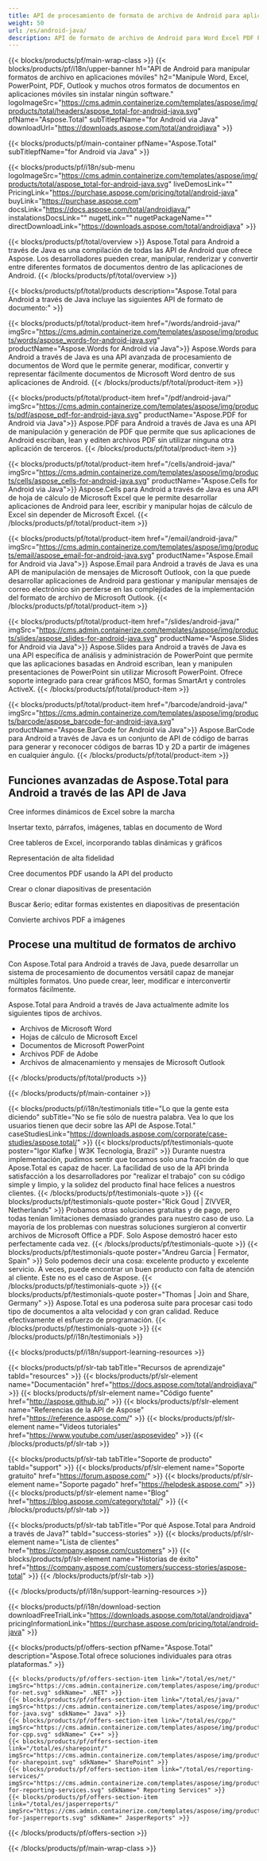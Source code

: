```yaml
---
title: API de procesamiento de formato de archivo de Android para aplicaciones móviles - Aspose 
weight: 50
url: /es/android-java/ 
description: API de formato de archivo de Android para Word Excel PDF PowerPoint y correos electrónicos. Cree programáticamente, edite renderice y convierta formatos de documentos dentro de aplicaciones móviles
---
```


{{< blocks/products/pf/main-wrap-class >}}
{{< blocks/products/pf/i18n/upper-banner h1="API de Android para manipular formatos de archivo en aplicaciones móviles" h2="Manipule Word, Excel, PowerPoint, PDF, Outlook y muchos otros formatos de documentos en aplicaciones móviles sin instalar ningún software." logoImageSrc="https://cms.admin.containerize.com/templates/aspose/img/products/total/headers/aspose_total-for-android-java.svg" pfName="Aspose.Total" subTitlepfName="for Android via Java" downloadUrl="https://downloads.aspose.com/total/androidjava" >}}

{{< blocks/products/pf/main-container pfName="Aspose.Total" subTitlepfName="for Android via Java" >}}

{{< blocks/products/pf/i18n/sub-menu logoImageSrc="https://cms.admin.containerize.com/templates/aspose/img/products/total/aspose_total-for-android-java.svg" liveDemosLink="" PricingLink="https://purchase.aspose.com/pricing/total/android-java" buyLink="https://purchase.aspose.com" docsLink="https://docs.aspose.com/total/androidjava/" instalationsDocsLink="" nugetLink="" nugetPackageName="" directDownloadLink="https://downloads.aspose.com/total/androidjava" >}}

{{< blocks/products/pf/total/overview >}}
Aspose.Total para Android a través de Java es una compilación de todas las API de Android que ofrece Aspose. Los desarrolladores pueden crear, manipular, renderizar y convertir entre diferentes formatos de documentos dentro de las aplicaciones de Android.
{{< /blocks/products/pf/total/overview >}}

{{< blocks/products/pf/total/products description="Aspose.Total para Android a través de Java incluye las siguientes API de formato de documento:" >}}

{{< blocks/products/pf/total/product-item href="/words/android-java/" imgSrc="https://cms.admin.containerize.com/templates/aspose/img/products/words/aspose_words-for-android-java.svg" productName="Aspose.Words for Android via Java">}}
Aspose.Words para Android a través de Java es una API avanzada de procesamiento de documentos de Word que le permite generar, modificar, convertir y representar fácilmente documentos de Microsoft Word dentro de sus aplicaciones de Android.
{{< /blocks/products/pf/total/product-item >}}

{{< blocks/products/pf/total/product-item href="/pdf/android-java/" imgSrc="https://cms.admin.containerize.com/templates/aspose/img/products/pdf/aspose_pdf-for-android-java.svg" productName="Aspose.PDF for Android via Java">}}
Aspose.PDF para Android a través de Java es una API de manipulación y generación de PDF que permite que sus aplicaciones de Android escriban, lean y editen archivos PDF sin utilizar ninguna otra aplicación de terceros.
{{< /blocks/products/pf/total/product-item >}}

{{< blocks/products/pf/total/product-item href="/cells/android-java/" imgSrc="https://cms.admin.containerize.com/templates/aspose/img/products/cells/aspose_cells-for-android-java.svg" productName="Aspose.Cells for Android via Java">}}
Aspose.Cells para Android a través de Java es una API de hoja de cálculo de Microsoft Excel que le permite desarrollar aplicaciones de Android para leer, escribir y manipular hojas de cálculo de Excel sin depender de Microsoft Excel.
{{< /blocks/products/pf/total/product-item >}}

{{< blocks/products/pf/total/product-item href="/email/android-java/" imgSrc="https://cms.admin.containerize.com/templates/aspose/img/products/email/aspose_email-for-android-java.svg" productName="Aspose.Email for Android via Java">}}
Aspose.Email para Android a través de Java es una API de manipulación de mensajes de Microsoft Outlook, con la que puede desarrollar aplicaciones de Android para gestionar y manipular mensajes de correo electrónico sin perderse en las complejidades de la implementación del formato de archivo de Microsoft Outlook.
{{< /blocks/products/pf/total/product-item >}}

{{< blocks/products/pf/total/product-item href="/slides/android-java/" imgSrc="https://cms.admin.containerize.com/templates/aspose/img/products/slides/aspose_slides-for-android-java.svg" productName="Aspose.Slides for Android via Java">}}
Aspose.Slides para Android a través de Java es una API específica de análisis y administración de PowerPoint que permite que las aplicaciones basadas en Android escriban, lean y manipulen presentaciones de PowerPoint sin utilizar Microsoft PowerPoint. Ofrece soporte integrado para crear gráficos MSO, formas SmartArt y controles ActiveX.
{{< /blocks/products/pf/total/product-item >}}

{{< blocks/products/pf/total/product-item href="/barcode/android-java/" imgSrc="https://cms.admin.containerize.com/templates/aspose/img/products/barcode/aspose_barcode-for-android-java.svg" productName="Aspose.BarCode for Android via Java">}}
Aspose.BarCode para Android a través de Java es un conjunto de API de código de barras para generar y reconocer códigos de barras 1D y 2D a partir de imágenes en cualquier ángulo.
{{< /blocks/products/pf/total/product-item >}}

<!--<p></p>-->
<h2 class="pr-ft">
 <a class="anchor" id="features" name="features">
 </a>
 Funciones avanzadas de Aspose.Total para Android a través de las API de Java
</h2>
<div class="col-lg-4">
 <em class="fa fa-file-excel-o ico-blue fa-2x col-lg-2">
 </em>
 <p class="col-lg-10">
  Cree informes dinámicos de Excel sobre la marcha
 </p>
</div>
<div class="col-lg-4">
 <em class="fa fa-file-word-o ico-blue fa-2x col-lg-2">
 </em>
 <p class="col-lg-10">
  Insertar texto, párrafos, imágenes, tablas en documento de Word
 </p>
</div>
<div class="col-lg-4">
 <em class="fa fa-table ico-blue fa-2x col-lg-2">
 </em>
 <p class="col-lg-10">
  Cree tableros de Excel, incorporando tablas dinámicas y gráficos
 </p>
</div>
<div class="col-lg-4">
 <em class="fa fa-print ico-blue fa-2x col-lg-2">
 </em>
 <p class="col-lg-10">
  Representación de alta fidelidad
 </p>
</div>
<div class="col-lg-4">
 <em class="fa fa-cogs ico-blue fa-2x col-lg-2">
 </em>
 <p class="col-lg-10">
  Cree documentos PDF usando la API del producto
 </p>
</div>
<div class="col-lg-4">
 <em class="fa fa-copy ico-blue fa-2x col-lg-2">
 </em>
 <p class="col-lg-10">
  Crear o clonar diapositivas de presentación
 </p>
</div>
<div class="col-lg-4">
 <em class="fa fa-search-plus ico-blue fa-2x col-lg-2">
 </em>
 <p class="col-lg-10">
  Buscar &amperio; editar formas existentes en diapositivas de presentación
 </p>
</div>
<div class="col-lg-4">
 <em class="fa fa-image ico-blue fa-2x col-lg-2">
 </em>
 <p class="col-lg-10">
  Convierte archivos PDF a imágenes
 </p>
</div>
<div class="col-lg-12">
 <h2 class="h2title">
  Procese una multitud de formatos de archivo
 </h2>
 <p>
  Con Aspose.Total para Android a través de Java, puede desarrollar un sistema de procesamiento de documentos versátil capaz de manejar múltiples formatos. Uno puede crear, leer, modificar e interconvertir formatos fácilmente.
 </p>
 <p>
  Aspose.Total para Android a través de Java actualmente admite los siguientes tipos de archivos.
 </p>
 <ul class="unstyled">
  <li>
   Archivos de Microsoft Word
  </li>
  <li>
   Hojas de cálculo de Microsoft Excel
  </li>
  <li>
   Documentos de Microsoft PowerPoint
  </li>
  <li>
   Archivos PDF de Adobe
  </li>
  <li>
   Archivos de almacenamiento y mensajes de Microsoft Outlook
  </li>
 </ul>
</div>
<!--Feature-section Start-->
<!--Feature-section End-->

{{< /blocks/products/pf/total/products >}}

{{< /blocks/products/pf/main-container >}}

{{< blocks/products/pf/i18n/testimonials title="Lo que la gente esta diciendo" subTitle="No se fíe sólo de nuestra palabra. Vea lo que los usuarios tienen que decir sobre las API de Aspose.Total." caseStudiesLink="https://downloads.aspose.com/corporate/case-studies/aspose.total/" >}}
{{< blocks/products/pf/testimonials-quote poster="Igor Klafke | W3K Tecnologia, Brazil" >}}
Durante nuestra implementación, pudimos sentir que tocamos solo una fracción de lo que Apose.Total es capaz de hacer. La facilidad de uso de la API brinda satisfacción a los desarrolladores por "realizar el trabajo" con su código simple y limpio, y la solidez del producto final hace felices a nuestros clientes.
{{< /blocks/products/pf/testimonials-quote >}}
{{< blocks/products/pf/testimonials-quote poster="Rick Goud | ZIVVER, Netherlands" >}}
Probamos otras soluciones gratuitas y de pago, pero todas tenían limitaciones demasiado grandes para nuestro caso de uso. La mayoría de los problemas con nuestras soluciones surgieron al convertir archivos de Microsoft Office a PDF. Solo Aspose demostró hacer esto perfectamente cada vez.
{{< /blocks/products/pf/testimonials-quote >}}
{{< blocks/products/pf/testimonials-quote poster="Andreu Garcia | Fermator, Spain" >}}
Solo podemos decir una cosa: excelente producto y excelente servicio. A veces, puede encontrar un buen producto con falta de atención al cliente. Este no es el caso de Aspose.
{{< /blocks/products/pf/testimonials-quote >}}
{{< blocks/products/pf/testimonials-quote poster="Thomas | Join and Share, Germany" >}}
Aspose.Total es una poderosa suite para procesar casi todo tipo de documentos a alta velocidad y con gran calidad. Reduce efectivamente el esfuerzo de programación.
{{< /blocks/products/pf/testimonials-quote >}}
{{< /blocks/products/pf/i18n/testimonials >}}

{{< blocks/products/pf/i18n/support-learning-resources >}}

{{< blocks/products/pf/slr-tab tabTitle="Recursos de aprendizaje" tabId="resources" >}}
{{< blocks/products/pf/slr-element name="Documentación" href="https://docs.aspose.com/total/androidjava/" >}} 
{{< blocks/products/pf/slr-element name="Código fuente" href="http://aspose.github.io/" >}} 
{{< blocks/products/pf/slr-element name="Referencias de la API de Aspose" href="https://reference.aspose.com/" >}} 
{{< blocks/products/pf/slr-element name="Vídeos tutoriales" href="https://www.youtube.com/user/asposevideo" >}} 
{{< /blocks/products/pf/slr-tab >}}

{{< blocks/products/pf/slr-tab tabTitle="Soporte de producto" tabId="support" >}}
{{< blocks/products/pf/slr-element name="Soporte gratuito" href="https://forum.aspose.com/" >}} 
{{< blocks/products/pf/slr-element name="Soporte pagado" href="https://helpdesk.aspose.com/" >}} 
{{< blocks/products/pf/slr-element name="Blog" href="https://blog.aspose.com/category/total/" >}} 
{{< /blocks/products/pf/slr-tab >}}

{{< blocks/products/pf/slr-tab tabTitle="Por qué Aspose.Total para Android a través de Java?" tabId="success-stories" >}}
{{< blocks/products/pf/slr-element name="Lista de clientes" href="https://company.aspose.com/customers" >}} 
{{< blocks/products/pf/slr-element name="Historias de éxito" href="https://company.aspose.com/customers/success-stories/aspose-total" >}} 
{{< /blocks/products/pf/slr-tab >}}

{{< /blocks/products/pf/i18n/support-learning-resources >}}

{{< blocks/products/pf/i18n/download-section downloadFreeTrialLink="https://downloads.aspose.com/total/androidjava" pricingInformationLink="https://purchase.aspose.com/pricing/total/android-java" >}}

{{< blocks/products/pf/offers-section pfName="Aspose.Total" description="Aspose.Total ofrece soluciones individuales para otras plataformas." >}}

    {{< blocks/products/pf/offers-section-item link="/total/es/net/" imgSrc="https://cms.admin.containerize.com/templates/aspose/img/products/total/aspose_total-for-net.svg" sdkName=" .NET" >}}
    {{< blocks/products/pf/offers-section-item link="/total/es/java/" imgSrc="https://cms.admin.containerize.com/templates/aspose/img/products/total/aspose_total-for-java.svg" sdkName=" Java" >}}
    {{< blocks/products/pf/offers-section-item link="/total/es/cpp/" imgSrc="https://cms.admin.containerize.com/templates/aspose/img/products/total/aspose_total-for-cpp.svg" sdkName=" C++" >}}
    {{< blocks/products/pf/offers-section-item link="/total/es/sharepoint/" imgSrc="https://cms.admin.containerize.com/templates/aspose/img/products/total/aspose_total-for-sharepoint.svg" sdkName=" SharePoint" >}}
    {{< blocks/products/pf/offers-section-item link="/total/es/reporting-services/" imgSrc="https://cms.admin.containerize.com/templates/aspose/img/products/total/aspose_total-for-reporting-services.svg" sdkName=" Reporting Services" >}}
    {{< blocks/products/pf/offers-section-item link="/total/es/jasperreports/" imgSrc="https://cms.admin.containerize.com/templates/aspose/img/products/total/aspose_total-for-jasperreports.svg" sdkName=" JasperReports" >}}
{{< /blocks/products/pf/offers-section >}}

{{< /blocks/products/pf/main-wrap-class >}}